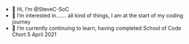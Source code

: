 - 👋 Hi, I’m @SteveC-SoC
- 👀 I’m interested in....... all kind of things, I am at the start of my coding journey
- 🌱 I’m currently continuing to learn, having completed School of Code Chort 5 April 2021


<!---
SteveC-SoC/SteveC-SoC is a ✨ special ✨ repository because its `README.md` (this file) appears on your GitHub profile.
You can click the Preview link to take a look at your changes.
--->
